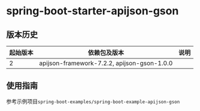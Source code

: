 # spring-boot-starter-apijson-gson

## 版本历史

| 起始版本 | 依赖包及版本                                      | 说明 |
|------|---------------------------------------------|----|
| 2    | apijson-framework-7.2.2, apijson-gson-1.0.0 ||

## 使用指南

参考示例项目`spring-boot-examples/spring-boot-example-apijson-gson`


